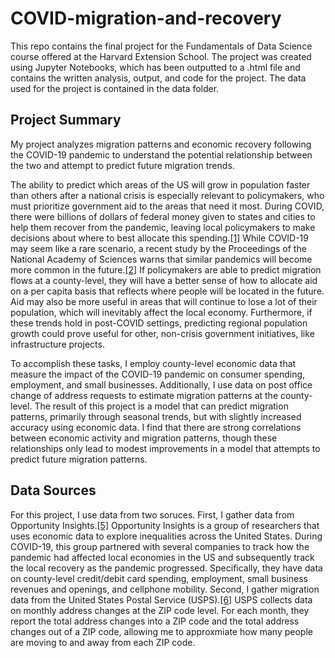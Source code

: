 # COVID-migration-and-recovery
This repo contains the final project for the Fundamentals of Data Science course offered at the Harvard Extension School. The project was created using Jupyter Notebooks, which has been outputted to a .html file and contains the written analysis, output, and code for the project. The data used for the project is contained in the data folder.

## Project Summary
My project analyzes migration patterns and economic recovery following the COVID-19 pandemic to understand the potential relationship between the two and attempt to predict future migration trends.

The ability to predict which areas of the US will grow in population faster than others after a national crisis is especially relevant to policymakers, who must prioritize government aid to the areas that need it most. During COVID, there were billions of dollars of federal money given to states and cities to help them recover from the pandemic, leaving local policymakers to make decisions about where to best allocate this spending.[[1]](https://www.nytimes.com/interactive/2022/03/11/us/how-covid-stimulus-money-was-spent.html) While COVID-19 may seem like a rare scenario, a recent study by the Proceedings of the National Academy of Sciences warns that similar pandemics will become more common in the future.[[2]](https://www.pnas.org/doi/10.1073/pnas.2105482118) If policymakers are able to predict migration flows at a county-level, they will have a better sense of how to allocate aid on a per capita basis that reflects where people will be located in the future. Aid may also be more useful in areas that will continue to lose a lot of their population, which will inevitably affect the local economy. Furthermore, if these trends hold in post-COVID settings, predicting regional population growth could prove useful for other, non-crisis government initiatives, like infrastructure projects.

To accomplish these tasks, I employ county-level economic data that measure the impact of the COVID-19 pandemic on consumer spending, employment, and small businesses. Additionally, I use data on post office change of address requests to estimate migration patterns at the county-level. The result of this project is a model that can predict migration patterns, primarily through seasonal trends, but with slightly increased accuracy using economic data. I find that there are strong correlations between economic activity and migration patterns, though these relationships only lead to modest improvements in a model that attempts to predict future migration patterns.

## Data Sources
For this project, I use data from two soruces. First, I gather data from Opportunity Insights.[[5]](https://github.com/OpportunityInsights/EconomicTracker) Opportunity Insights is a group of researchers that uses economic data to explore inequalities across the United States. During COVID-19, this group partnered with several companies to track how the pandemic had affected local economies in the US and subsequently track the local recovery as the pandemic progressed. Specifically, they have data on county-level credit/debit card spending, employment, small business revenues and openings, and cellphone mobility. Second, I gather migration data from the United States Postal Service (USPS).[[6]](https://about.usps.com/who/legal/foia/library.htm) USPS collects data on monthly address changes at the ZIP code level. For each month, they report the total address changes into a ZIP code and the total address changes out of a ZIP code, allowing me to approxmiate how many people are moving to and away from each ZIP code.
